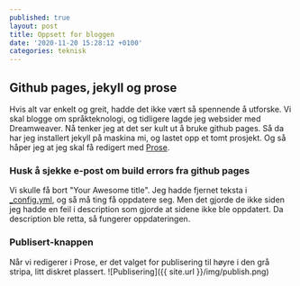 ```yaml
---
published: true
layout: post
title: Oppsett for bloggen
date: '2020-11-20 15:28:12 +0100'
categories: teknisk
---
```

## Github pages, jekyll og prose

Hvis alt var enkelt og greit, hadde det ikke vært så spennende å utforske. Vi skal blogge om språkteknologi, og tidligere lagde jeg websider med Dreamweaver. Nå tenker jeg at det ser kult ut å bruke github pages. Så da har jeg installert jekyll på maskina mi, og lastet opp et tomt prosjekt. Og så håper jeg at jeg skal få redigert med [Prose](http://prose.io/).
### Husk å sjekke e-post om build errors fra github pages
Vi skulle få bort "Your Awesome title". Jeg hadde fjernet teksta i [_config.yml](_config.yml), og så må ting få oppdatere seg. Men det gjorde de ikke siden jeg hadde en feil i description som gjorde at sidene ikke ble oppdatert. Da description ble retta, så fungerer oppdateringen.
### Publisert-knappen
Når vi redigerer i Prose, er det valget for publisering til høyre i den grå stripa, litt diskret plassert.
![Publisering]({{ site.url }}/img/publish.png)
